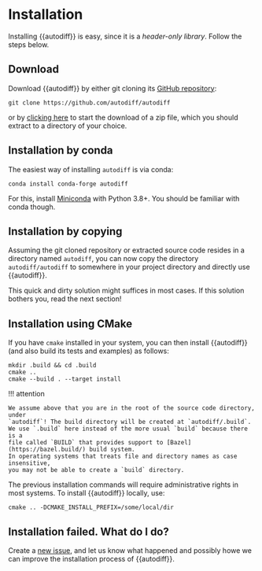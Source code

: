 # Installation

Installing {{autodiff}} is easy, since it is a *header-only library*. Follow
the steps below.

## Download

Download {{autodiff}} by either git cloning its [GitHub repository][github]:

~~~
git clone https://github.com/autodiff/autodiff
~~~

or by [clicking here][zip] to start the download of a zip file, which
you should extract to a directory of your choice.

## Installation by conda

The easiest way of installing `autodiff` is via conda:

~~~
conda install conda-forge autodiff
~~~

For this, install [Miniconda](https://docs.conda.io/en/latest/miniconda.html)
with Python 3.8+. You should be familiar with conda though.

## Installation by copying

Assuming the git cloned repository or extracted source code resides in a
directory named `autodiff`, you can now copy the directory `autodiff/autodiff`
to somewhere in your project directory and directly use {{autodiff}}.

This quick and dirty solution might suffices in most cases. If this solution
bothers you, read the next section!

## Installation using CMake

If you have `cmake` installed in your system, you can then install {{autodiff}}
(and also build its tests and examples) as follows:

~~~
mkdir .build && cd .build
cmake ..
cmake --build . --target install
~~~

!!! attention

    We assume above that you are in the root of the source code directory, under
    `autodiff`! The build directory will be created at `autodiff/.build`.
    We use `.build` here instead of the more usual `build` because there is a
    file called `BUILD` that provides support to [Bazel](https://bazel.build/) build system.
    In operating systems that treats file and directory names as case insensitive,
    you may not be able to create a `build` directory.

The previous installation commands will require administrative rights in most
systems. To install {{autodiff}} locally, use:

~~~
cmake .. -DCMAKE_INSTALL_PREFIX=/some/local/dir
~~~


[github]: https://github.com/autodiff/autodiff
[zip]: https://github.com/autodiff/autodiff/archive/master.zip

## Installation failed. What do I do?

Create a [new issue][issues], and let us know what happened and possibly howe
we can improve the installation process of {{autodiff}}.


[issues]: https://github.com/autodiff/autodiff/issues/new
